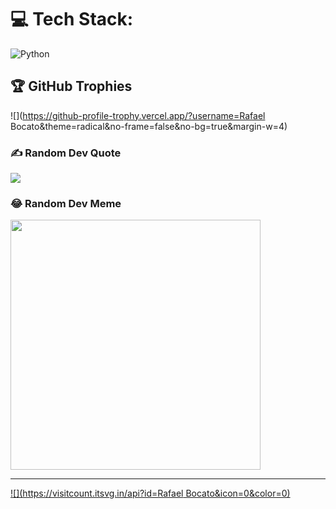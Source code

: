 
# 💻 Tech Stack:
![Python](https://img.shields.io/badge/python-3670A0?style=for-the-badge&logo=python&logoColor=ffdd54)

## 🏆 GitHub Trophies
![](https://github-profile-trophy.vercel.app/?username=Rafael Bocato&theme=radical&no-frame=false&no-bg=true&margin-w=4)

### ✍️ Random Dev Quote
![](https://quotes-github-readme.vercel.app/api?type=horizontal&theme=radical)

### 😂 Random Dev Meme
<img src='https://randommeme-five.vercel.app/' style="height: 400px;"/>

---
[![](https://visitcount.itsvg.in/api?id=Rafael Bocato&icon=0&color=0)](https://visitcount.itsvg.in)

<!-- Proudly created with GPRM ( https://gprm.itsvg.in ) -->
